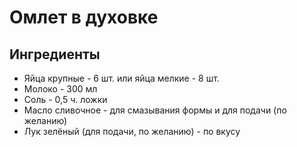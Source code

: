 # Омлет в духовке
## Ингредиенты
* Яйца крупные - 6 шт.
или яйца мелкие - 8 шт.
* Молоко - 300 мл
* Соль - 0,5 ч. ложки
* Масло сливочное - для смазывания формы и для подачи (по желанию)
* Лук зелёный (для подачи, по желанию) - по вкусу